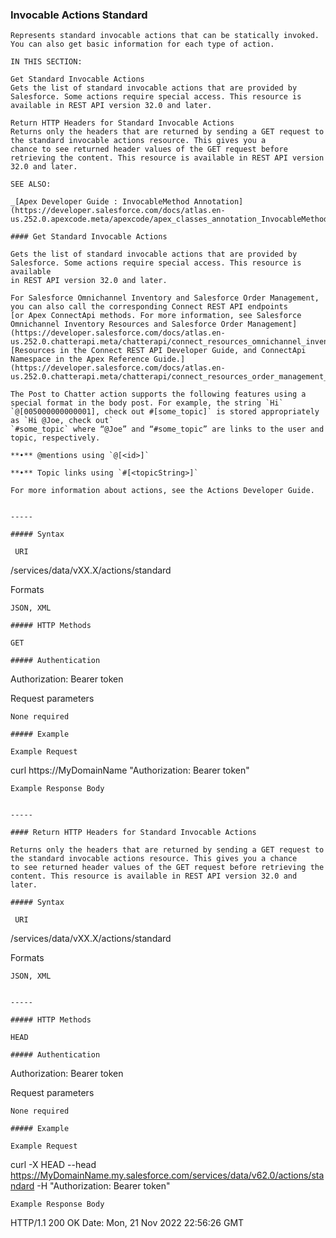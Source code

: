 ### Invocable Actions Standard

```
Represents standard invocable actions that can be statically invoked. You can also get basic information for each type of action.

IN THIS SECTION:

Get Standard Invocable Actions
Gets the list of standard invocable actions that are provided by Salesforce. Some actions require special access. This resource is
available in REST API version 32.0 and later.

Return HTTP Headers for Standard Invocable Actions
Returns only the headers that are returned by sending a GET request to the standard invocable actions resource. This gives you a
chance to see returned header values of the GET request before retrieving the content. This resource is available in REST API version
32.0 and later.

SEE ALSO:

_[Apex Developer Guide : InvocableMethod Annotation](https://developer.salesforce.com/docs/atlas.en-us.252.0.apexcode.meta/apexcode/apex_classes_annotation_InvocableMethod.htm)_

#### Get Standard Invocable Actions

Gets the list of standard invocable actions that are provided by Salesforce. Some actions require special access. This resource is available
in REST API version 32.0 and later.

For Salesforce Omnichannel Inventory and Salesforce Order Management, you can also call the corresponding Connect REST API endpoints
[or Apex ConnectApi methods. For more information, see Salesforce Omnichannel Inventory Resources and Salesforce Order Management](https://developer.salesforce.com/docs/atlas.en-us.252.0.chatterapi.meta/chatterapi/connect_resources_omnichannel_inventory_resources.htm)
[Resources in the Connect REST API Developer Guide, and ConnectApi Namespace in the Apex Reference Guide.](https://developer.salesforce.com/docs/atlas.en-us.252.0.chatterapi.meta/chatterapi/connect_resources_order_management_resources.htm)

The Post to Chatter action supports the following features using a special format in the body post. For example, the string `Hi`
`@[005000000000001], check out #[some_topic]` is stored appropriately as `Hi @Joe, check out`
`#some_topic` where “@Joe” and “#some_topic” are links to the user and topic, respectively.

**•** @mentions using `@[<id>]`

**•** Topic links using `#[<topicString>]`

For more information about actions, see the Actions Developer Guide.


-----

##### Syntax

 URI
```
/services/data/vXX.X/actions/standard

 Formats

```
JSON, XML

##### HTTP Methods

GET

##### Authentication
```
Authorization: Bearer token

 Request parameters

```
None required

##### Example

Example Request
```
curl https://MyDomainName
"Authorization: Bearer token"

```
Example Response Body


-----

#### Return HTTP Headers for Standard Invocable Actions

Returns only the headers that are returned by sending a GET request to the standard invocable actions resource. This gives you a chance
to see returned header values of the GET request before retrieving the content. This resource is available in REST API version 32.0 and
later.

##### Syntax

 URI
```
/services/data/vXX.X/actions/standard

 Formats

```
JSON, XML


-----

##### HTTP Methods

HEAD

##### Authentication
```
Authorization: Bearer token

 Request parameters

```
None required

##### Example

Example Request
```
curl -X HEAD --head
https://MyDomainName.my.salesforce.com/services/data/v62.0/actions/standard -H
"Authorization: Bearer token"

```
Example Response Body
```
HTTP/1.1 200 OK
Date: Mon, 21 Nov 2022 22:56:26 GMT
